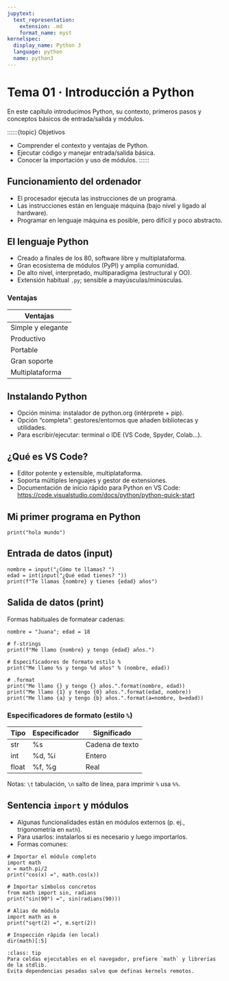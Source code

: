 ```yaml
---
jupytext:
  text_representation:
    extension: .md
    format_name: myst
kernelspec:
  display_name: Python 3
  language: python
  name: python3
---
```


# Tema 01 · Introducción a Python

En este capítulo introducimos Python, su contexto, primeros pasos y conceptos básicos de entrada/salida y módulos.

::::::{topic} Objetivos
- Comprender el contexto y ventajas de Python.
- Ejecutar código y manejar entrada/salida básica.
- Conocer la importación y uso de módulos.
::::::

## Funcionamiento del ordenador

- El procesador ejecuta las instrucciones de un programa.
- Las instrucciones están en lenguaje máquina (bajo nivel y ligado al hardware).
- Programar en lenguaje máquina es posible, pero difícil y poco abstracto.

## El lenguaje Python

- Creado a finales de los 80, software libre y multiplataforma.
- Gran ecosistema de módulos (PyPI) y amplia comunidad.
- De alto nivel, interpretado, multiparadigma (estructural y OO).
- Extensión habitual `.py`; sensible a mayúsculas/minúsculas.

### Ventajas

| Ventajas          |
|-------------------|
| Simple y elegante |
| Productivo        |
| Portable          |
| Gran soporte      |
| Multiplataforma   |

## Instalando Python

- Opción mínima: instalador de python.org (intérprete + pip).
- Opción “completa”: gestores/entornos que añaden bibliotecas y utilidades.
- Para escribir/ejecutar: terminal o IDE (VS Code, Spyder, Colab…).

## ¿Qué es VS Code?

- Editor potente y extensible, multiplataforma.
- Soporta múltiples lenguajes y gestor de extensiones.
- Documentación de inicio rápido para Python en VS Code: https://code.visualstudio.com/docs/python/python-quick-start

## Mi primer programa en Python

```{code-cell} ipython3
print("hola mundo")
```

## Entrada de datos (input)

```{code-cell} ipython3
nombre = input("¿Cómo te llamas? ")
edad = int(input("¿Qué edad tienes? "))
print(f"Te llamas {nombre} y tienes {edad} años")
```

## Salida de datos (print)

Formas habituales de formatear cadenas:

```{code-cell} ipython3
nombre = "Juana"; edad = 18

# f-strings
print(f"Me llamo {nombre} y tengo {edad} años.")

# Especificadores de formato estilo %
print("Me llamo %s y tengo %d años" % (nombre, edad))

# .format
print("Me llamo {} y tengo {} años.".format(nombre, edad))
print("Me llamo {1} y tengo {0} años.".format(edad, nombre))
print("Me llamo {a} y tengo {b} años.".format(a=nombre, b=edad))
```

### Especificadores de formato (estilo `%`)

| Tipo  | Especificador | Significado      |
|-------|---------------|------------------|
| str   | %s            | Cadena de texto  |
| int   | %d, %i        | Entero           |
| float | %f, %g        | Real             |

Notas: `\t` tabulación, `\n` salto de línea, para imprimir `%` usa `%%`.

## Sentencia `import` y módulos

- Algunas funcionalidades están en módulos externos (p. ej., trigonometría en `math`).
- Para usarlos: instalarlos si es necesario y luego importarlos.
- Formas comunes:

```{code-cell} ipython3
# Importar el módulo completo
import math
x = math.pi/2
print("cos(x) =", math.cos(x))

# Importar símbolos concretos
from math import sin, radians
print("sin(90°) =", sin(radians(90)))

# Alias de módulo
import math as m
print("sqrt(2) =", m.sqrt(2))

# Inspección rápida (en local)
dir(math)[:5]
```

```{admonition} Recomendación
:class: tip
Para celdas ejecutables en el navegador, prefiere `math` y librerías de la stdlib. 
Evita dependencias pesadas salvo que definas kernels remotos.
```
